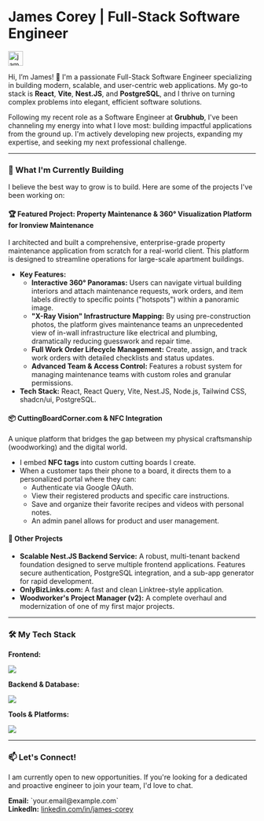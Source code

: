 # James Corey | Full-Stack Software Engineer

<p align="left">
  <a href="https://linkedin.com/in/james-corey" target="_blank"><img align="center" src="https://skillicons.dev/icons?i=linkedin" alt="james-corey" height="30" width="30" /></a>
</p>

Hi, I’m James! 👋 I'm a passionate Full-Stack Software Engineer specializing in building modern, scalable, and user-centric web applications. My go-to stack is **React**, **Vite**, **Nest.JS**, and **PostgreSQL**, and I thrive on turning complex problems into elegant, efficient software solutions.

Following my recent role as a Software Engineer at **Grubhub**, I've been channeling my energy into what I love most: building impactful applications from the ground up. I'm actively developing new projects, expanding my expertise, and seeking my next professional challenge.

---

### 🚀 What I'm Currently Building

I believe the best way to grow is to build. Here are some of the projects I've been working on:

#### 🏆 Featured Project: Property Maintenance & 360° Visualization Platform for Ironview Maintenance

I architected and built a comprehensive, enterprise-grade property maintenance application from scratch for a real-world client. This platform is designed to streamline operations for large-scale apartment buildings.

* **Key Features:**
    * **Interactive 360° Panoramas:** Users can navigate virtual building interiors and attach maintenance requests, work orders, and item labels directly to specific points ("hotspots") within a panoramic image.
    * **"X-Ray Vision" Infrastructure Mapping:** By using pre-construction photos, the platform gives maintenance teams an unprecedented view of in-wall infrastructure like electrical and plumbing, dramatically reducing guesswork and repair time.
    * **Full Work Order Lifecycle Management:** Create, assign, and track work orders with detailed checklists and status updates.
    * **Advanced Team & Access Control:** Features a robust system for managing maintenance teams with custom roles and granular permissions.
* **Tech Stack:** React, React Query, Vite, Nest.JS, Node.js, Tailwind CSS, shadcn/ui, PostgreSQL.

#### 📦 CuttingBoardCorner.com & NFC Integration

A unique platform that bridges the gap between my physical craftsmanship (woodworking) and the digital world.

* I embed **NFC tags** into custom cutting boards I create.
* When a customer taps their phone to a board, it directs them to a personalized portal where they can:
    * Authenticate via Google OAuth.
    * View their registered products and specific care instructions.
    * Save and organize their favorite recipes and videos with personal notes.
    * An admin panel allows for product and user management.

#### 🔧 Other Projects

* **Scalable Nest.JS Backend Service:** A robust, multi-tenant backend foundation designed to serve multiple frontend applications. Features secure authentication, PostgreSQL integration, and a sub-app generator for rapid development.
* **OnlyBizLinks.com:** A fast and clean Linktree-style application.
* **Woodworker's Project Manager (v2):** A complete overhaul and modernization of one of my first major projects.

---

### 🛠️ My Tech Stack

**Frontend:**
<p align="left">
  <a href="https://skillicons.dev">
    <img src="https://skillicons.dev/icons?i=react,vite,ts,tailwind,html,css,figma" />
  </a>
</p>

**Backend & Database:**
<p align="left">
  <a href="https://skillicons.dev">
    <img src="https://skillicons.dev/icons?i=nestjs,nodejs,express,postgres,prisma,docker" />
  </a>
</p>

**Tools & Platforms:**
<p align="left">
  <a href="https://skillicons.dev">
    <img src="https://skillicons.dev/icons?i=git,github,vscode,postman,npm,pnpm" />
  </a>
</p>

---

### 📫 Let's Connect!

I am currently open to new opportunities. If you're looking for a dedicated and proactive engineer to join your team, I'd love to chat.

<p align="left">
  <strong>Email:</strong> `your.email@example.com` <br>
  <strong>LinkedIn:</strong> <a href="https://linkedin.com/in/james-corey">linkedin.com/in/james-corey</a>
</p>

